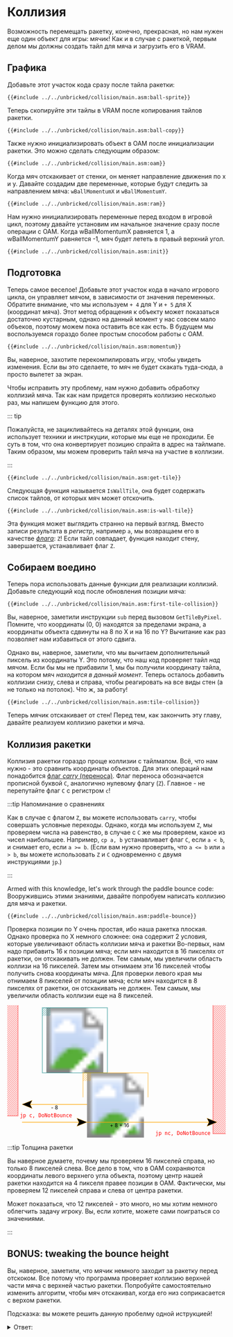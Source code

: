 # Коллизия

Возможность перемещать ракетку, конечно, прекрасная, но нам нужен еще один объект для игры: мячик!
Как и в случае с ракеткой, первым делом мы должны создать тайл для мяча и загрузить его в VRAM.

## Графика

Добавьте этот участок кода сразу после тайла ракетки:
```rgbasm,linenos,start={{#line_no_of "" ../../unbricked/collision/main.asm:ball-sprite}}
{{#include ../../unbricked/collision/main.asm:ball-sprite}}
```

Теперь скопируйте эти тайлы в VRAM после копирования тайлов ракетки.
```rgbasm,linenos,start={{#line_no_of "" ../../unbricked/collision/main.asm:ball-copy}}
{{#include ../../unbricked/collision/main.asm:ball-copy}}
```

Также нужно инициализировать объект в OAM после инициализации ракетки. Это можно сделать следующим образом:
```rgbasm,linenos,start={{#line_no_of "" ../../unbricked/collision/main.asm:oam}}
{{#include ../../unbricked/collision/main.asm:oam}}
```

Когда мяч отскакивает от стенки, он меняет направление движения по x и y.
Давайте создадим две переменные, которые будут следить за направлением мяча: `wBallMomentumX` и `wBallMomentumY`.
```rgbasm,linenos,start={{#line_no_of "" ../../unbricked/collision/main.asm:ram}}
{{#include ../../unbricked/collision/main.asm:ram}}
```

Нам нужно инициализировать переменные перед входом в игровой цикл, поэтому давайте установим им начальное значение сразу после операции с OAM.
Когда wBallMomentumX равняется 1, а wBallMomentumY равняется -1, мяч будет лететь в правый верхний угол.
```rgbasm,linenos,start={{#line_no_of "" ../../unbricked/collision/main.asm:init}}
{{#include ../../unbricked/collision/main.asm:init}}
```

## Подготовка

Теперь самое веселое!
Добавьте этот участок кода в начало игрового цикла, он управляет мячом, в зависимости от значения переменных.
Обратите внимание, что мы используем `+ 4` для Y и `+ 5` для X (координат мяча).
Этот метод обращения к объекту может показаться достаточно кустарным, однако на данный момент у нас совсем мало объеков, поэтому можем пока оставить все как есть.
В будущем мы воспользуемся гораздо более простым способом работы с OAM.
```rgbasm,linenos,start={{#line_no_of "" ../../unbricked/collision/main.asm:momentum}}
{{#include ../../unbricked/collision/main.asm:momentum}}
```

Вы, наверное, захотите перекомпилировать игру, чтобы увидеть изменения.
Если вы это сделаете, то мяч не будет скакать туда-сюда, а просто вылетет за экран. 

Чтобы исправить эту проблему, нам нужно добавить обработку коллизий мяча.
Так как нам придется проверять коллизию несколько раз, мы напишем функцию для этого.

::: tip

Пожалуйста, не зацикливайтесь на деталях этой функции, она использует техники и инстркуции, которые мы еще не проходили.
Ее суть в том, что она конвертирует позицию спрайта в адрес на тайлмапе.
Таким образом, мы можем проверить тайл мяча на участие в коллизии.

:::

```rgbasm,linenos,start={{#line_no_of "" ../../unbricked/collision/main.asm:get-tile}}
{{#include ../../unbricked/collision/main.asm:get-tile}}
```

Следующая функция называется `IsWallTile`, она будет содержать список тайлов, от которых мяч может отскочить.
```rgbasm,linenos,start={{#line_no_of "" ../../unbricked/collision/main.asm:is-wall-tile}}
{{#include ../../unbricked/collision/main.asm:is-wall-tile}}
```

Эта функция может выглядить странно на первый взгляд.
Вместо записи результата в *регистр*, например `a`, мы возвращаем его в качестве [*флага*](../part1/operations.md#flags): `Z`!
Если тайл совпадает, функция находит стену, завершается, устанавливает флаг `Z`.

## Собираем воедино

Теперь пора использовать данные функции для реализации коллизий.
Добавьте следующий код после обновления позиции мяча:
```rgbasm,linenos,start={{#line_no_of "" ../../unbricked/collision/main.asm:first-tile-collision}}
{{#include ../../unbricked/collision/main.asm:first-tile-collision}}
```

Вы, наверное, заметили инструкции `sub` перед вызовом `GetTileByPixel`.
Помните, что координаты (0, 0) находятся за пределами экрана, а координаты объекта сдвинуты на 8 по X и на 16 по Y? Вычитание как раз позволяет нам избавиться от этого сдвига.

Однако вы, наверное, заметили, что мы вычитаем дополнительный пиксель из координаты Y.
Это потому, что наш код проверяет тайл _над_ мячом. Если бы мы не прибавили 1, мы бы получили координату тайла, на котором мяч _находится в данный момент_.
Теперь осталось добавить коллизии снизу, слева и справа, чтобы реагировать на все виды стен (а не только на потолок). Что ж, за работу!

```rgbasm,linenos,start={{#line_no_of "" ../../unbricked/collision/main.asm:tile-collision}}
{{#include ../../unbricked/collision/main.asm:tile-collision}}
```

Теперь мячик отскакивает от стен!
Перед тем, как закончить эту главу, давайте реализуем коллизию ракетки и мяча.

## Коллизия ракетки

Коллизия ракетки гораздо проще коллизии с тайлмапом. Всё, что нам нужно - это сравнить координаты объектов.
Для этих операций нам понадобится [флаг *carry* (переноса)](../part1/operations.md#flags).
Флаг переноса обозначается прописной буквой `C`, аналогично нулевому флагу (`Z`). Главное - не перепутайте флаг `C` с регистром `c`!

:::tip Напоминание о сравнениях

Как в случае с флагом `Z`, вы можете использовать `carry`, чтобы совершать условные переходы.
Однако, когда мы используем `Z`, мы проверяем числа на равенство, в случае с `C` же мы проверяем, какое из чисел наибольшее.
Например, `cp a, b` устанавливает флаг `C`, если `a < b`, и снимает его, если `a >= b`.
(Если вам нужно проверить, что `a <= b` или `a > b`, вы можете использовать `Z` и `C` одновременно с двумя инструкциями `jp`.)

:::

Armed with this knowledge, let's work through the paddle bounce code:
Вооружившись этими знаниями, давайте попробуем написать коллизию для мяча и ракетки.
```rgbasm,linenos,start={{#line_no_of "" ../../unbricked/collision/main.asm:paddle-bounce}}
{{#include ../../unbricked/collision/main.asm:paddle-bounce}}
```

Проверка позиции по Y очень простая, ибо наша ракетка плоская.
Однако проверка по X немного сложнее: она содержит 2 условия, которые увеличивают область коллизии мяча и ракетки
Во-первых, нам надо прибавить 16 к позиции мяча; если мяч находится в 16 пикселях от ракетки, он отскакивать не должен. Тем самым, мы увеличили область коллизи на 16 пикселей.
Затем мы отнимаем эти 16 пикселей чтобы получить снова координаты мяча. Для проверки левого края мы отнимаем 8 пикселей от позиции мяча; если мяч находится в 8 пикселях от ракетки, он отскакивать не должен. Тем самым, мы увеличили область коллизии еще на 8 пикселей.

<svg viewBox="-10 -10 860 520">
	<style>
		text { text-anchor: middle; fill: var(--fg); font-size: 20px; }
		.left { text-anchor: start; }
		.right { text-anchor: end; }
		.grid { stroke: var(--fg); opacity: 0.7; }
		.ball { stroke: teal; }
		.paddle { stroke: orange; }
		.excl { stroke: red; } text.excl { stroke: initial; fill: red; font-family: "Source Code Pro", Consolas, "Ubuntu Mono", Menlo, "DejaVu Sans Mono", monospace, monospace !important; }
		/* Overlays */
		rect, polyline { opacity: 0.5; stroke-width: 3; }
		/* Arrow */
		polygon { stroke: inherit; fill: var(--bg); }
		use + line { stroke-dasharray: 0 32 999; stroke-width: 2; }
	</style>
	<defs>
		<polygon id="arrow-head" points="0,0 -40,-16 -32,0 -40,16" stroke="context-stroke"/>
		<pattern id="ball-hatched" viewBox="0 0 4 4" width="8" height="8" patternUnits="userSpaceOnUse">
			<line x1="5" y1="-1" x2="-1" y2="5" class="ball"/>
			<line x1="5" y1="3" x2="3" y2="5" class="ball"/>
			<line x1="1" y1="-1" x2="-1" y2="1" class="ball"/>
		</pattern>
		<pattern id="paddle-hatched" viewBox="0 0 4 4" width="8" height="8" patternUnits="userSpaceOnUse">
			<line x1="5" y1="-1" x2="-1" y2="5" class="paddle"/>
			<line x1="5" y1="3" x2="3" y2="5" class="paddle"/>
			<line x1="1" y1="-1" x2="-1" y2="1" class="paddle"/>
		</pattern>
		<pattern id="excl-hatched" viewBox="0 0 4 4" width="8" height="8" patternUnits="userSpaceOnUse">
			<line x1="5" y1="-1" x2="-1" y2="5" class="excl"/>
			<line x1="5" y1="3" x2="3" y2="5" class="excl"/>
			<line x1="1" y1="-1" x2="-1" y2="1" class="excl"/>
		</pattern>
	</defs>
	<image x="128" y="0" width="256" height="256" href="../assets/part2/img/ball.png"/>
	<rect x="128" y="0" width="32" height="32" fill="url(#ball-hatched)"/>
	<image x="288" y="256" width="256" height="256" href="../assets/part2/img/paddle.png"/>
	<rect x="288" y="256" width="32" height="32" fill="url(#paddle-hatched)"/>
	<line class="grid" x1="-10" y1="0" x2="850" y2="0"/>
	<line class="grid" x1="-10" y1="32" x2="850" y2="32"/>
	<line class="grid" x1="-10" y1="64" x2="850" y2="64"/>
	<line class="grid" x1="-10" y1="96" x2="850" y2="96"/>
	<line class="grid" x1="-10" y1="128" x2="850" y2="128"/>
	<line class="grid" x1="-10" y1="160" x2="850" y2="160"/>
	<line class="grid" x1="-10" y1="192" x2="850" y2="192"/>
	<line class="grid" x1="-10" y1="224" x2="850" y2="224"/>
	<line class="grid" x1="-10" y1="256" x2="850" y2="256"/>
	<line class="grid" x1="-10" y1="288" x2="850" y2="288"/>
	<line class="grid" x1="-10" y1="320" x2="850" y2="320"/>
	<line class="grid" x1="-10" y1="352" x2="850" y2="352"/>
	<line class="grid" x1="0" y1="-20" x2="0" y2="351"/>
	<line class="grid" x1="32" y1="-20" x2="32" y2="351"/>
	<line class="grid" x1="64" y1="-20" x2="64" y2="351"/>
	<line class="grid" x1="96" y1="-20" x2="96" y2="351"/>
	<line class="grid" x1="128" y1="-20" x2="128" y2="351"/>
	<line class="grid" x1="160" y1="-20" x2="160" y2="351"/>
	<line class="grid" x1="192" y1="-20" x2="192" y2="351"/>
	<line class="grid" x1="224" y1="-20" x2="224" y2="351"/>
	<line class="grid" x1="256" y1="-20" x2="256" y2="351"/>
	<line class="grid" x1="288" y1="-20" x2="288" y2="351"/>
	<line class="grid" x1="320" y1="-20" x2="320" y2="351"/>
	<line class="grid" x1="352" y1="-20" x2="352" y2="351"/>
	<line class="grid" x1="384" y1="-20" x2="384" y2="351"/>
	<line class="grid" x1="416" y1="-20" x2="416" y2="351"/>
	<line class="grid" x1="448" y1="-20" x2="448" y2="351"/>
	<line class="grid" x1="480" y1="-20" x2="480" y2="351"/>
	<line class="grid" x1="512" y1="-20" x2="512" y2="351"/>
	<line class="grid" x1="544" y1="-20" x2="544" y2="351"/>
	<line class="grid" x1="576" y1="-20" x2="576" y2="351"/>
	<line class="grid" x1="608" y1="-20" x2="608" y2="351"/>
	<line class="grid" x1="640" y1="-20" x2="640" y2="351"/>
	<line class="grid" x1="672" y1="-20" x2="672" y2="351"/>
	<line class="grid" x1="704" y1="-20" x2="704" y2="351"/>
	<line class="grid" x1="736" y1="-20" x2="736" y2="351"/>
	<line class="grid" x1="768" y1="-20" x2="768" y2="351"/>
	<line class="grid" x1="800" y1="-20" x2="800" y2="351"/>
	<line class="grid" x1="832" y1="-20" x2="832" y2="351"/>
	<rect x="128" y="0" width="256" height="256" class="ball" style="fill: none;"/>
	<polyline points="288,352 288,256 544,256 544,352" class="paddle" style="fill: none;"/>
	<rect x="-15" y="-15" width="47" height="440" class="excl" fill="url(#excl-hatched)"/>
	<text x="40" y="430" class="excl left">jp c, DoNotBounce</text>
	<rect x="800" y="-15" width="52" height="510" class="excl" fill="url(#excl-hatched)"/>
	<text x="790" y="500" class="excl right">jp nc, DoNotBounce</text>
	<use href="#arrow-head" x="48" y="380" transform="rotate(-180,48,380)" class="paddle"/><line x1="48" y1="380" x2="304" y2="380" class="paddle"/>
	<text x="176" y="400">- 8</text>
	<use href="#arrow-head" x="304" y="450" class="paddle"/><line x1="304" y1="450" x2="48" y2="450" class="paddle"/>
	<use href="#arrow-head" x="816" y="450" class="paddle"/><line x1="816" y1="450" x2="304" y2="450" class="paddle"/>
	<text x="432" y="470">+ 8 + 16</text>
</svg>

:::tip Толщина ракетки

Вы наверное думаете, почему мы проверяем 16 пикселей справа, но только 8 пикселей слева.
Все дело в том, что в OAM сохраняются координаты левого верхнего угла объекта, поэтому центр нашей ракетки находится на 4 пикселя правее позиции в OAM.
Фактически, мы проверяем 12 пикселей справа и слева от центра ракетки.

Может показаться, что 12 пикселей - это много, но мы хотим немного облегчить задачу игроку. Вы, если хотите, можете сами поиграться со значениями.

:::

## BONUS: tweaking the bounce height

Вы, наверное, заметили, что мячик немного заходит за ракетку перед отскоком. Все потому что программа проверяет коллизию верхней части мяча с верхней частью ракетки. Попробуйте самостоятельно изменить алгоритм, чтобы мяч отскакивал, когда его низ соприкасается с верхом ракетки.

Подсказка: вы можете решить данную пробелму одной иструкцией!

<details><summary>Ответ:</summary>

```diff linenos,start={{#line_no_of "" ../../unbricked/collision/main.asm:paddle-bounce}}
	ld a, [_OAMRAM]
	ld b, a
	ld a, [_OAMRAM + 4]
+	add a, 6
	cp a, b
```

Либо вы можете добавить `sub a, 6` сразу после `ld a, [_OAMRAM]`.

В любом случае, попробуйте поиграться с числом `6`; посмотрите, что лучше подходит!

</details>
